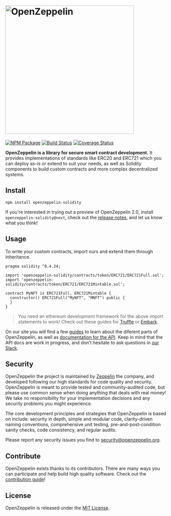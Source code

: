 # <img src="logo.png" alt="OpenZeppelin" width="400px">

[![NPM Package](https://img.shields.io/npm/v/openzeppelin-solidity.svg?style=flat-square)](https://www.npmjs.org/package/openzeppelin-solidity)
[![Build Status](https://travis-ci.com/OpenZeppelin/openzeppelin-solidity.svg?branch=master)](https://travis-ci.com/OpenZeppelin/openzeppelin-solidity)
[![Coverage Status](https://coveralls.io/repos/github/OpenZeppelin/openzeppelin-solidity/badge.svg?branch=master)](https://coveralls.io/github/OpenZeppelin/openzeppelin-solidity?branch=master)

**OpenZeppelin is a library for secure smart contract development.** It provides implementations of standards like ERC20 and ERC721 which you can deploy as-is or extend to suit your needs, as well as Solidity components to build custom contracts and more complex decentralized systems.

## Install

```sadasd
npm install openzeppelin-solidity
```

If you're interested in trying out a preview of OpenZeppelin 2.0, install `openzeppelin-solidity@next`, check out the [release notes](https://github.com/OpenZeppelin/openzeppelin-solidity/releases/tag/v2.0.0-rc.1), and let us know what you think!

## Usage

To write your custom contracts, import ours and extend them through inheritance.

```solidity
pragma solidity ^0.4.24;

import 'openzeppelin-solidity/contracts/token/ERC721/ERC721Full.sol';
import 'openzeppelin-solidity/contracts/token/ERC721/ERC721Mintable.sol';

contract MyNFT is ERC721Full, ERC721Mintable {
  constructor() ERC721Full("MyNFT", "MNFT") public {
  }
}
```

> You need an ethereum development framework for the above import statements to work! Check out these guides for [Truffle] or [Embark].

On our site you will find a few [guides] to learn about the diferent parts of OpenZeppelin, as well as [documentation for the API][API docs]. Keep in mind that the API docs are work in progress, and don’t hesitate to ask questions in [our Slack][Slack].

## Security

OpenZeppelin the project is maintained by [Zeppelin] the company, and developed following our high standards for code quality and security. OpenZeppelin is meant to provide tested and community-audited code, but please use common sense when doing anything that deals with real money! We take no responsibility for your implementation decisions and any security problems you might experience.

The core development principles and strategies that OpenZeppelin is based on include: security in depth, simple and modular code, clarity-driven naming conventions, comprehensive unit testing, pre-and-post-condition sanity checks, code consistency, and regular audits.

Please report any security issues you find to security@openzeppelin.org.

## Contribute

OpenZeppelin exists thanks to its contributors. There are many ways you can participate and help build high quality software. Check out the [contribution guide]!

## License

OpenZeppelin is released under the [MIT License](LICENSE).


[API docs]: https://openzeppelin.org/api/docs/token_ERC721_ERC721BasicToken.html
[guides]: https://openzeppelin.org/api/docs/get-started.html
[Slack]: https://slack.openzeppelin.org
[Zeppelin]: https://zeppelin.solutions
[contribution guide]: CONTRIBUTING.md
[Truffle]: https://truffleframework.com/docs/truffle/quickstart
[Embark]: https://embark.status.im/docs/quick_start.html
